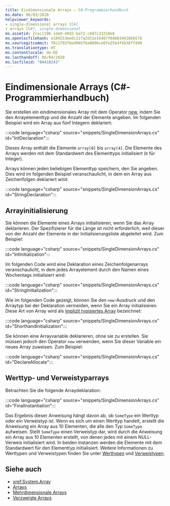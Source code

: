 ```yaml
---
title: Eindimensionale Arrays – C#-Programmierhandbuch
ms.date: 06/03/2020
helpviewer_keywords:
- single-dimensional arrays [C#]
- arrays [C#], single-dimensional
ms.assetid: 2cec1196-1de0-49d2-baf2-c607c33310e8
ms.openlocfilehash: e189253eedc21fa2d51e16407f04b034610bb57b
ms.sourcegitcommit: f8c270376ed905f6a8896ce0fe25b4f4b38ff498
ms.translationtype: HT
ms.contentlocale: de-DE
ms.lasthandoff: 06/04/2020
ms.locfileid: "84410243"
---
```

# <a name="single-dimensional-arrays-c-programming-guide"></a>Eindimensionale Arrays (C#-Programmierhandbuch)

Sie erstellen ein eindimensionales Array mit dem Operator [new](../../language-reference/operators/new-operator.md), indem Sie den Arrayelementtyp und die Anzahl der Elemente angeben. Im folgenden Beispiel wird ein Array aus fünf Integern deklariert:

:::code language="csharp" source="snippets/SingleDimensionArrays.cs" id="IntDeclaration":::

Dieses Array enthält die Elemente `array[0]` bis `array[4]`. Die Elemente des Arrays werden mit dem Standardwert des Elementtyps initialisiert (`0` für Integer).

Arrays können jeden beliebigen Elementtyp speichern, den Sie angeben. Dies wird im folgenden Beispiel veranschaulicht, in dem ein Array aus Zeichenfolgen deklariert wird:

:::code language="csharp" source="snippets/SingleDimensionArrays.cs" id="StringDeclaration":::

## <a name="array-initialization"></a>Arrayinitialisierung

Sie können die Elemente eines Arrays initialisieren, wenn Sie das Array deklarieren. Der Spezifizierer für die Länge ist nicht erforderlich, weil dieser von der Anzahl der Elemente in der Initialisierungsliste abgeleitet wird. Zum Beispiel:

:::code language="csharp" source="snippets/SingleDimensionArrays.cs" id="IntInitialization":::

Im folgenden Code wird eine Deklaration eines Zeichenfolgenarrays veranschaulicht, in dem jedes Arrayelement durch den Namen eines Wochentags initialisiert wird:

:::code language="csharp" source="snippets/SingleDimensionArrays.cs" id="StringInitialization":::
  
Wie im folgenden Code gezeigt, können Sie den `new`-Ausdruck und den Arraytyp bei der Deklaration vermeiden, wenn Sie ein Array initialisieren. Diese Art von Array wird als [implizit typisiertes Array](implicitly-typed-arrays.md) bezeichnet:

:::code language="csharp" source="snippets/SingleDimensionArrays.cs" id="ShorthandInitialization":::

Sie können eine Arrayvariable deklarieren, ohne sie zu erstellen. Sie müssen jedoch den Operator `new` verwenden, wenn Sie dieser Variable ein neues Array zuweisen. Zum Beispiel:

:::code language="csharp" source="snippets/SingleDimensionArrays.cs" id="DeclareAllocate":::

## <a name="value-type-and-reference-type-arrays"></a>Werttyp- und Verweistyparrays

Betrachten Sie die folgende Arraydeklaration:  

:::code language="csharp" source="snippets/SingleDimensionArrays.cs" id="FinalInstantiation":::

Das Ergebnis dieser Anweisung hängt davon ab, ob `SomeType` ein Werttyp oder ein Verweistyp ist. Wenn es sich um einen Werttyp handelt, erstellt die Anweisung ein Array aus 10 Elementen, die alle den Typ `SomeType` aufweisen. Stellt `SomeType` einen Verweistyp dar, wird durch die Anweisung ein Array aus 10 Elementen erstellt, von denen jedes mit einem NULL-Verweis initialisiert wird. In beiden Instanzen werden die Elemente mit dem Standardwert für den Elementtyp initialisiert. Weitere Informationen zu Werttypen und Verweistypen finden Sie unter [Werttypen](../../language-reference/builtin-types/value-types.md) und [Verweistypen](../../language-reference/keywords/reference-types.md).
  
## <a name="see-also"></a>Siehe auch

- <xref:System.Array>
- [Arrays](./index.md)
- [Mehrdimensionale Arrays](./multidimensional-arrays.md)
- [Verzweigte Arrays](./jagged-arrays.md)
